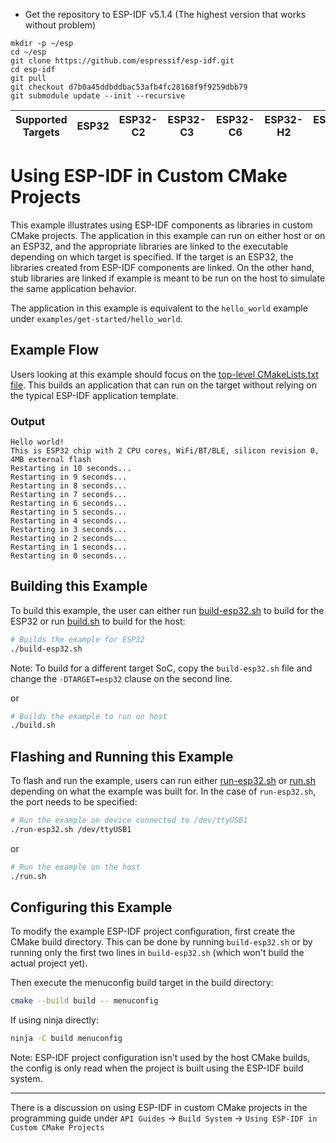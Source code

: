 * Get the repository to ESP-IDF v5.1.4 (The highest version that works without problem)
```
mkdir -p ~/esp
cd ~/esp
git clone https://github.com/espressif/esp-idf.git
cd esp-idf
git pull
git checkout d7b0a45ddbddbac53afb4fc28168f9f9259dbb79
git submodule update --init --recursive
```

| Supported Targets | ESP32 | ESP32-C2 | ESP32-C3 | ESP32-C6 | ESP32-H2 | ESP32-S2 | ESP32-S3 |
| ----------------- | ----- | -------- | -------- | -------- | -------- | -------- | -------- |

# Using ESP-IDF in Custom CMake Projects

This example illustrates using ESP-IDF components as libraries in custom CMake projects. The application
in this example can run on either host or on an ESP32, and the appropriate libraries are linked
to the executable depending on which target is specified. If the target is an ESP32, the libraries
created from ESP-IDF components are linked. On the other hand, stub libraries are linked if example
is meant to be run on the host to simulate the same application behavior.

The application in this example is equivalent to the `hello_world` example under `examples/get-started/hello_world`.

## Example Flow

Users looking at this example should focus on the [top-level CMakeLists.txt file](./CMakeLists.txt). This builds an
application that can run on the target without relying on the typical ESP-IDF application template.

### Output

```
Hello world!
This is ESP32 chip with 2 CPU cores, WiFi/BT/BLE, silicon revision 0, 4MB external flash
Restarting in 10 seconds...
Restarting in 9 seconds...
Restarting in 8 seconds...
Restarting in 7 seconds...
Restarting in 6 seconds...
Restarting in 5 seconds...
Restarting in 4 seconds...
Restarting in 3 seconds...
Restarting in 2 seconds...
Restarting in 1 seconds...
Restarting in 0 seconds...
```

## Building this Example

To build this example, the user can either run [build-esp32.sh](./build-esp32.sh) to build for the ESP32
or run [build.sh](./build.sh) to build for the host:

```bash
# Builds the example for ESP32
./build-esp32.sh
```

Note: To build for a different target SoC, copy the `build-esp32.sh` file and change the `-DTARGET=esp32` clause on the second line.

or

```bash
# Builds the example to run on host
./build.sh
```

## Flashing and Running this Example

To flash and run the example, users can run either  [run-esp32.sh](./run-esp32.sh) or [run.sh](./run.sh) depending
on what the example was built for. In the case of ``run-esp32.sh``, the port needs to be specified:

```bash
# Run the example on device connected to /dev/ttyUSB1
./run-esp32.sh /dev/ttyUSB1
```

or

```bash
# Run the example on the host
./run.sh
```

## Configuring this Example

To modify the example ESP-IDF project configuration, first create the CMake build directory. This can be done by running `build-esp32.sh` or by running only the first two lines in `build-esp32.sh` (which won't build the actual project yet).

Then execute the menuconfig build target in the build directory:

```bash
cmake --build build -- menuconfig
```

If using ninja directly:

```bash
ninja -C build menuconfig
```

Note: ESP-IDF project configuration isn't used by the host CMake builds, the config is only read when the project is built using the ESP-IDF build system.

---

There is a discussion on using ESP-IDF in custom CMake projects in the programming guide under `API Guides` -> `Build System` -> `Using ESP-IDF in Custom CMake Projects`
